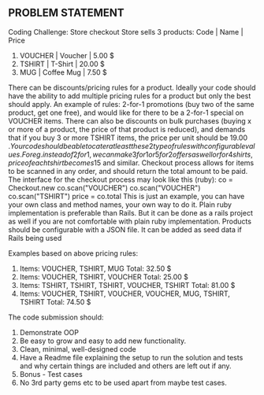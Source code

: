 ## PROBLEM STATEMENT ##

Coding Challenge: Store checkout
Store sells 3 products: Code | Name | Price
1. VOUCHER | Voucher | 5.00 $
2. TSHIRT | T-Shirt | 20.00 $
3. MUG | Coffee Mug | 7.50 $

There can be discounts/pricing rules for a product. Ideally your code should have the ability to add multiple pricing rules for a product but only the best should apply.
An example of rules:
2-for-1 promotions (buy two of the same product, get one free), and would like for there to be a 2-for-1 special on VOUCHER items.
There can also be discounts on bulk purchases (buying x or more of a product, the price of that product is reduced), and demands that if you buy 3 or more TSHIRT
items, the price per unit should be 19.00 $.
Your code should be able to cater at least these 2 type of rules with configurable values. For eg. instead of 2 for 1, we can make 3 for 1 or 5 for 2 offers as well or for
4 shirts, price of each tshirt becomes 15$ and similar.
Checkout process allows for items to be scanned in any order, and should return the total amount to be paid. The interface for the checkout process may look like
this (ruby):
co = Checkout.new
co.scan("VOUCHER")
co.scan("VOUCHER")
co.scan("TSHIRT")
price = co.total
This is just an example, you can have your own class and method names, your own way to do it.
Plain ruby implementation is preferable than Rails. But it can be done as a rails project as well if you are not comfortable with plain ruby implementation.
Products should be configurable with a JSON file. It can be added as seed data if Rails being used

Examples based on above pricing rules:
1. Items: VOUCHER, TSHIRT, MUG
Total: 32.50 $
2. Items: VOUCHER, TSHIRT, VOUCHER
Total: 25.00 $
3. Items: TSHIRT, TSHIRT, TSHIRT, VOUCHER, TSHIRT
Total: 81.00 $
4. Items: VOUCHER, TSHIRT, VOUCHER, VOUCHER, MUG, TSHIRT, TSHIRT
Total: 74.50 $

The code submission should:
1. Demonstrate OOP
2. Be easy to grow and easy to add new functionality.
3. Clean, minimal, well-designed code
4. Have a Readme file explaining the setup to run the solution and tests and why certain things are included and others are left out if any.
5. Bonus - Test cases
6. No 3rd party gems etc to be used apart from maybe test cases.